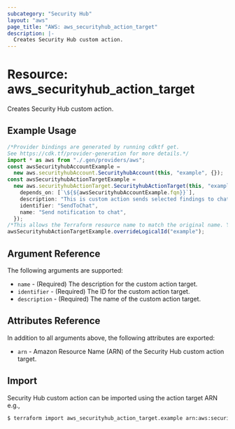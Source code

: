 ```yaml
---
subcategory: "Security Hub"
layout: "aws"
page_title: "AWS: aws_securityhub_action_target"
description: |-
  Creates Security Hub custom action.
---
```


# Resource: aws\_securityhub\_action\_target

Creates Security Hub custom action.

## Example Usage

```typescript
/*Provider bindings are generated by running cdktf get.
See https://cdk.tf/provider-generation for more details.*/
import * as aws from "./.gen/providers/aws";
const awsSecurityhubAccountExample =
  new aws.securityhubAccount.SecurityhubAccount(this, "example", {});
const awsSecurityhubActionTargetExample =
  new aws.securityhubActionTarget.SecurityhubActionTarget(this, "example_1", {
    depends_on: [`\${${awsSecurityhubAccountExample.fqn}}`],
    description: "This is custom action sends selected findings to chat",
    identifier: "SendToChat",
    name: "Send notification to chat",
  });
/*This allows the Terraform resource name to match the original name. You can remove the call if you don't need them to match.*/
awsSecurityhubActionTargetExample.overrideLogicalId("example");

```

## Argument Reference

The following arguments are supported:

* `name` - (Required) The description for the custom action target.
* `identifier` - (Required) The ID for the custom action target.
* `description` - (Required) The name of the custom action target.

## Attributes Reference

In addition to all arguments above, the following attributes are exported:

* `arn` - Amazon Resource Name (ARN) of the Security Hub custom action target.

## Import

Security Hub custom action can be imported using the action target ARN e.g.,

```sh
$ terraform import aws_securityhub_action_target.example arn:aws:securityhub:eu-west-1:312940875350:action/custom/a
```
